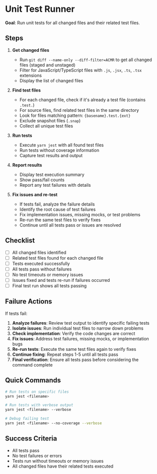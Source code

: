 # Unit Test Runner

**Goal**: Run unit tests for all changed files and their related test files.

## Steps

1. **Get changed files**

   - Run `git diff --name-only --diff-filter=ACMR` to get all changed files (staged and unstaged)
   - Filter for JavaScript/TypeScript files with `.js`, `.jsx`, `.ts`, `.tsx` extensions
   - Display the list of changed files

2. **Find test files**

   - For each changed file, check if it's already a test file (contains `.test.`)
   - For source files, find related test files in the same directory
   - Look for files matching pattern: `{basename}.test.{ext}`
   - Exclude snapshot files (`.snap`)
   - Collect all unique test files

3. **Run tests**

   - Execute `yarn jest` with all found test files
   - Run tests without coverage information
   - Capture test results and output

4. **Report results**

   - Display test execution summary
   - Show pass/fail counts
   - Report any test failures with details

5. **Fix issues and re-test**
   - If tests fail, analyze the failure details
   - Identify the root cause of test failures
   - Fix implementation issues, missing mocks, or test problems
   - Re-run the same test files to verify fixes
   - Continue until all tests pass or issues are resolved

## Checklist

- [ ] All changed files identified
- [ ] Related test files found for each changed file
- [ ] Tests executed successfully
- [ ] All tests pass without failures
- [ ] No test timeouts or memory issues
- [ ] Issues fixed and tests re-run if failures occurred
- [ ] Final test run shows all tests passing

## Failure Actions

If tests fail:

1. **Analyze failures**: Review test output to identify specific failing tests
2. **Isolate issues**: Run individual test files to narrow down problems
3. **Check implementation**: Verify the code changes are correct
4. **Fix issues**: Address test failures, missing mocks, or implementation bugs
5. **Re-run tests**: Execute the same test files again to verify fixes
6. **Continue fixing**: Repeat steps 1-5 until all tests pass
7. **Final verification**: Ensure all tests pass before considering the command complete

## Quick Commands

```bash
# Run tests on specific files
yarn jest <filename>

# Run tests with verbose output
yarn jest <filename> --verbose

# Debug failing test
yarn jest <filename> --no-coverage --verbose
```

## Success Criteria

- All tests pass
- No test failures or errors
- Tests run without timeouts or memory issues
- All changed files have their related tests executed
